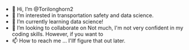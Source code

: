 - 👋 Hi, I’m @Torilonghorn2
- 👀 I’m interested in transportation safety and data science.
- 🌱 I’m currently learning data science!
- 💞️ I’m looking to collaborate on Not much, I'm not very confident in my coding skills. However, if you want to 
- 📫 How to reach me ... I'llf figure that out later.

<!---
Torilonghorn2/Torilonghorn2 is a ✨ special ✨ repository because its `README.md` (this file) appears on your GitHub profile.
You can click the Preview link to take a look at your changes.
--->
